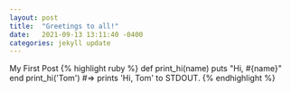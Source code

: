 ```yaml
---
layout: post
title:  "Greetings to all!"
date:   2021-09-13 13:11:40 -0400
categories: jekyll update
---
```

My First Post 
{% highlight ruby %}
def print_hi(name)
  puts "Hi, #{name}"
end
print_hi('Tom')
#=> prints 'Hi, Tom' to STDOUT.
{% endhighlight %}

